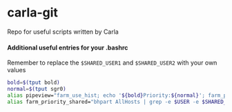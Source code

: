# carla-git
Repo for useful scripts written by Carla

#### Additional useful entries for your .bashrc
Remember to replace the `$SHARED_USER1` and `$SHARED_USER2` with your own values

``` bash
bold=$(tput bold)
normal=$(tput sgr0)
alias pipeview="farm_use_hist; echo '${bold}Priority:${normal}'; farm_priority_shared; echo ''; echo '${bold}Server stats:${normal}'; dbc_processlist"
alias farm_priority_shared="bhpart AllHosts | grep -e $USER -e $SHARED_USER1 -e $SHARED_USER2 | awk '{print \$1 \"    \" \$3}'"
```
